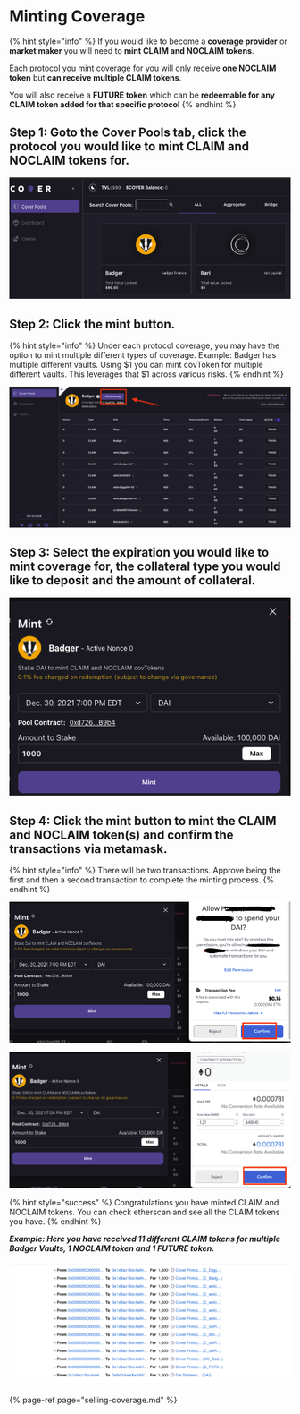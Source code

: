 # Minting Coverage

{% hint style="info" %}
If you would like to become a **coverage provider** or **market maker** you will need to **mint CLAIM and NOCLAIM tokens**.   
  
Each protocol you mint coverage for you will only receive **one NOCLAIM token** but **can receive multiple CLAIM tokens**.   
  
You will also receive a **FUTURE token** which can be **redeemable for any CLAIM token added for that specific protocol**
{% endhint %}

## Step 1: Goto the Cover Pools tab, c**lick the protocol you would like to mint CLAIM and NOCLAIM tokens for.** 

![](../.gitbook/assets/screen-shot-2021-04-28-at-10.17.50-pm.png)

## Step 2: Click the mint button. 

{% hint style="info" %}
Under each protocol coverage, you may have the option to mint multiple different types of coverage. Example: Badger has multiple different vaults. Using $1 you can mint covToken for multiple different vaults. This leverages that $1 across various risks. 
{% endhint %}

![$1 will mint you 1 CLAIM token and 1 NOCLAIM token for each coverage seen](../.gitbook/assets/screen-shot-2021-04-28-at-10.21.40-pm.png)

## Step 3: Select the expiration you would like to mint coverage for, the collateral type you would like to deposit and the amount of collateral.

![](../.gitbook/assets/screen-shot-2021-04-28-at-10.39.35-pm.png)

## Step 4: Click the mint button to mint the CLAIM and NOCLAIM token\(s\) and confirm the transactions via metamask. 

{% hint style="info" %}
There will be two transactions. Approve being the first and then a second transaction to complete the minting process.
{% endhint %}

![Transaction \#1 to approve spending DAI](../.gitbook/assets/screen-shot-2021-04-28-at-10.40.25-pm.png)

![Transaction \#2 to mint CLAIM and NOCLAIM tokens](../.gitbook/assets/screen-shot-2021-04-28-at-10.44.39-pm.png)

{% hint style="success" %}
Congratulations you have minted CLAIM and NOCLAIM tokens. You can check etherscan and see all the CLAIM tokens you have. 
{% endhint %}

_**Example: Here you have received 11 different CLAIM tokens for multiple Badger Vaults, 1 NOCLAIM token and 1 FUTURE token.**_  

![](../.gitbook/assets/screen-shot-2021-04-28-at-10.45.56-pm.png)



{% page-ref page="selling-coverage.md" %}



